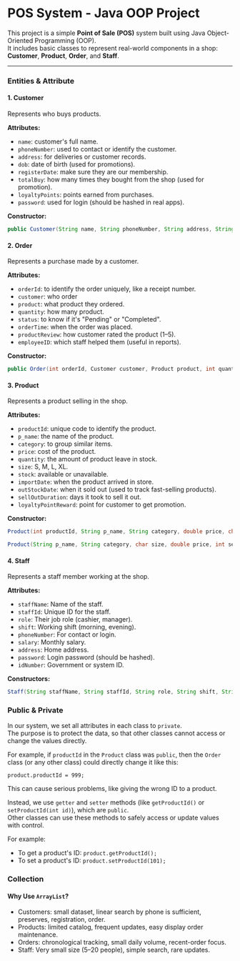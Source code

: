 # POS System - Java OOP Project

This project is a simple **Point of Sale (POS)** system built using Java Object-Oriented Programming (OOP).  
It includes basic classes to represent real-world components in a shop: **Customer**, **Product**, **Order**, and **Staff**.

---

### Entities & Attribute

#### 1. Customer

Represents who buys products.

**Attributes:**
- `name`: customer's full name.
- `phoneNumber`: used to contact or identify the customer.
- `address`: for deliveries or customer records.
- `dob`: date of birth (used for promotions).
- `registerDate`: make sure they are our membership.
- `totalBuy`: how many times they bought from the shop (used for promotion).
- `loyaltyPoints`: points earned from purchases.
- `password`: used for login (should be hashed in real apps).

**Constructor:**
```java
public Customer(String name, String phoneNumber, String address, String password, Date dob)
```

#### 2. Order

Represents a purchase made by a customer.

**Attributes:**
- `orderId`: to identify the order uniquely, like a receipt number.
- `customer`: who order
- `product`: what product they ordered.
- `quantity`: how many product.
- `status`: to know if it's "Pending" or "Completed".
- `orderTime`: when the order was placed.
- `productReview`: how customer rated the product (1–5).
- `employeeID`: which staff helped them (useful in reports).

**Constructor:**
```java
public Order(int orderId, Customer customer, Product product, int quantity, String status, int employeeId)
```

#### 3. Product

Represents a product selling in the shop.

**Attributes:**
- `productId`: unique code to identify the product.
- `p_name`: the name of the product.
- `category`: to group similar items.
- `price`: cost of the product.
- `quantity`: the amount of product leave in stock.
- `size`: S, M, L, XL.
- `stock`: available or unavailable.
- `importDate`: when the product arrived in store.
- `outStockDate`: when it sold out (used to track fast-selling products).
- `sellOutDuration`: days it took to sell it out.
- `loyaltyPointReward`: point for customer to get promotion.

**Constructor:**
```java
Product(int productId, String p_name, String category, double price, char size, int stock, int quantity)
```
```java
Product(String p_name, String category, char size, double price, int sellOutDuration)
```
#### 4. Staff

Represents a staff member working at the shop.

**Attributes:**
- `staffName`: Name of the staff.
- `staffId`: Unique ID for the staff.
- `role`: Their job role (cashier, manager).
- `shift`: Working shift (morning, evening).
- `phoneNumber`: For contact or login.
- `salary`: Monthly salary.
- `address`: Home address.
- `password`: Login password (should be hashed).
- `idNumber`: Government or system ID.

**Constructors:**
```java
Staff(String staffName, String staffId, String role, String shift, String phoneNumber, double salary, String address, String idNumber)
```


### Public & Private
In our system, we set all attributes in each class to `private`.  
The purpose is to protect the data, so that other classes cannot access or change the values directly.

For example, if `productId` in the `Product` class was `public`, then the `Order` class (or any other class) could directly change it like this:

    product.productId = 999; 

This can cause serious problems, like giving the wrong ID to a product.

Instead, we use `getter` and `setter` methods (like `getProductId()` or `setProductId(int id)`), which are `public`.  
Other classes can use these methods to safely access or update values with control.

For example:
- To get a product's ID: `product.getProductId();`
- To set a product's ID: `product.setProductId(101);`

### Collection
#### Why Use `ArrayList`?

- Customers: small dataset, linear search by phone is sufficient, preserves, registration, order.
- Products: limited catalog, frequent updates, easy display order maintenance.
- Orders: chronological tracking, small daily volume, recent-order focus.
- Staff: Very small size (5–20 people), simple search, rare updates.
